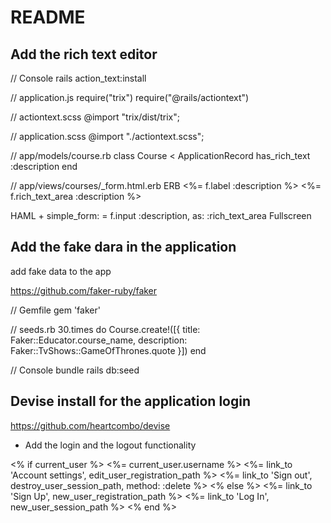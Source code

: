 # README

## Add the rich text editor
// Console
rails action_text:install
 
// application.js
require("trix")
require("@rails/actiontext")
 
// actiontext.scss
@import "trix/dist/trix";
 
// application.scss
@import "./actiontext.scss";
 
// app/models/course.rb
class Course < ApplicationRecord
  has_rich_text :description
end
 
// app/views/courses/_form.html.erb
ERB
<%= f.label :description %>
<%= f.rich_text_area :description %>
 
HAML + simple_form:
= f.input :description, as: :rich_text_area
Fullscreen

##  Add the fake dara in the application

add fake data to the app

https://github.com/faker-ruby/faker


// Gemfile
gem 'faker'
 
// seeds.rb
30.times do
  Course.create!([{
    title: Faker::Educator.course_name,
    description: Faker::TvShows::GameOfThrones.quote
  }])
end
 
// Console
bundle
rails db:seed



## Devise install for the application login

https://github.com/heartcombo/devise


- Add the login and the logout functionality

<% if current_user %>
  <%= current_user.username %>
  <%= link_to 'Account settings', edit_user_registration_path %>
  <%= link_to 'Sign out', destroy_user_session_path, method: :delete %>
<% else %>
  <%= link_to 'Sign Up', new_user_registration_path %>
  <%= link_to 'Log In', new_user_session_path %>
<% end %>
